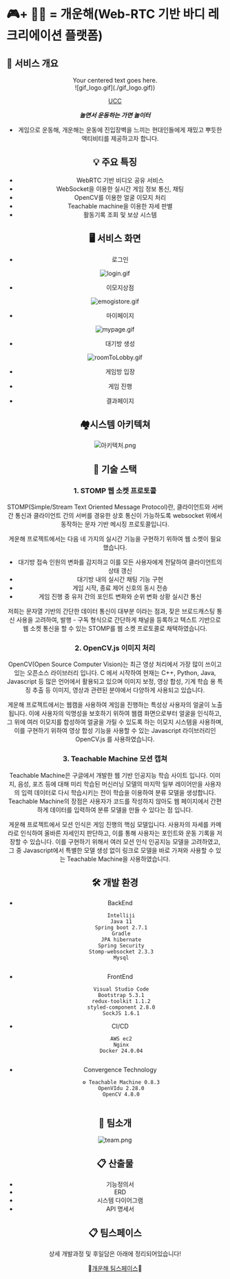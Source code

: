 
# 🎮+ 🤸‍♀️ = 개운해(Web-RTC 기반 바디 레크리에이션 플랫폼)

## 🌟 서비스 개요
<div style="text-align: center;">
  Your centered text goes here.
</div>

<center>
![gif_logo.gif](./gif_logo.gif))

[UCC](https://youtube/Wdtb7Ek3Li4)

***놀면서 운동하는 가면 놀이터***

- 게임으로 운동해, 개운해는 운동에 진입장벽을 느끼는 현대인들에게 재밌고 뿌듯한 액티비티를 제공하고자 합니다.
## 💡 주요 특징


- WebRTC 기반 비디오 공유 서비스
- WebSocket을 이용한 실시간 게임 정보 통신, 채팅
- OpenCV를 이용한 얼굴 이모지 처리
- Teachable machine을 이용한 자세 판별
- 활동기록 조회 및 보상 시스템

## 🖥️ 서비스 화면



- 로그인

![login.gif](./login.gif)

- 이모지상점

![emogistore.gif](./emogistore.gif)

- 마이페이지

![mypage.gif](./mypage.gif)

- 대기방 생성

![roomToLobby.gif](./roomToLobby.gif)

- 게임방 입장

- 게임 진행

- 결과페이지

## 🏘️시스템 아키텍쳐

![아키텍처.png](./아키텍처.png)

## 📡 기술 스택

### 1. STOMP 웹 소켓 프로토콜

STOMP(Simple/Stream Text Oriented Message Protocol)란, 클라이언트와 서버 간 통신과 클라이언트 간의 서버를 경유한 상호 통신이 가능하도록 websocket 위에서 동작하는 문자 기반 메시징 프로토콜입니다.

게운해 프로젝트에서는 다음 네 가지의 실시간 기능을 구현하기 위하여 웹 소켓이 필요했습니다.

- 대기방 접속 인원의 변화를 감지하고 이를 모든 사용자에게 전달하여 클라이언트의 상태 갱신
- 대기방 내의 실시간 채팅 기능 구현
- 게임 시작, 종료 제어 신호의 동시 전송
- 게임 진행 중 유저 간의 포인트 변화와 순위 변화 상황 실시간 통신

저희는 문자열 기반의 간단한 데이터 통신이 대부분 이라는 점과, 잦은 브로드캐스팅 통신 사용을 고려하여, 발행 - 구독 형식으로 간단하게 채널을 등록하고 텍스트 기반으로 웹 소켓 통신을 할 수 있는 STOMP를 웹 소켓 프로토콜로 채택하였습니다.

### 2. OpenCV.js 이미지 처리

OpenCV(Open Source Computer Vision)는 최근 영상 처리에서 가장 많이 쓰이고 있는 오픈소스 라이브러리 입니다. C 에서 시작하여 현재는 C++, Python, Java, Javascript 등 많은 언어에서 활용되고 있으며 이미지 보정, 영상 합성, 기계 학습 용 특징 추출 등 이미지, 영상과 관련된 분야에서 다양하게 사용되고 있습니다.

게운해 프로젝트에서는 웹캠을 사용하여 게임을 진행하는 특성상 사용자의 얼굴이 노출됩니다. 이에 사용자의 익명성을 보호하기 위하여 웹캠 화면으로부터 얼굴을 인식하고, 그 위에 여러 이모지를 합성하여 얼굴을 가릴 수 있도록 하는 이모지 시스템을 사용하며, 이를 구현하기 위하여 영상 합성 기능을 사용할 수 있는 Javascript 라이브러리인 OpenCV.js 를 사용하였습니다.

### 3. Teachable Machine 모션 캡쳐

Teachable Machine은 구글에서 개발한 웹 기반 인공지능 학습 사이트 입니다. 이미지, 음성, 포즈 등에 대해 미리 학습된 머신러닝 모델의 마지막 일부 레이어만을 사용자의 입력 데이터로 다시 학습시키는 전이 학습을 이용하여 분류 모델을 생성합니다. Teachable Machine의 장점은 사용자가 코드를 작성하지 않아도 웹 페이지에서 간편하게 데이터를 입력하여 분류 모델을 만들 수 있다는 점 입니다.

게운해 프로젝트에서 모션 인식은 게임 진행의 핵심 모델입니다. 사용자의 자세를 카메라로 인식하여 올바른 자세인지 판단하고, 이를 통해 사용자는 포인트와 운동 기록을 저장할 수 있습니다. 이를 구현하기 위해서 여러 모션 인식 인공지능 모델을 고려하였고, 그 중 Javascript에서 특별한 모델 생성 없이 링크로 모델을 바로 가져와 사용할 수 있는 Teachable Machine을 사용하였습니다.


## 🛠️ 개발 환경



- BackEnd
```
    Intelliji
    Java 11
    Spring boot 2.7.1
    Gradle
    JPA hibernate
    Spring Security
    Stomp-websocket 2.3.3
    Mysql
    
```
    

- FrontEnd
    
```
    Visual Studio Code
    Bootstrap 5.3.1
    redux-toolkit 1.1.2
    styled-component 2.8.0
    SockJS 1.6.1
```
    
- CI/CD
    
```
    AWS ec2
    Nginx
    Docker 24.0.04
    
```
    
- Convergence Technology
    
```
    ⚙ Teachable Machine 0.8.3
    OpenVIdu 2.28.0
    OpenCV 4.8.0
    
```

## 🤝 팀소개
![team.png](./team.png)

## 📋 산출물
- 기능정의서
- ERD
- 시스템 다이어그램
- API 명세서

## 📋 팀스페이스

상세 개발과정 및 후일담은 아래에 정리되어있습니다!

🚀[개운해 팀스페이스](https://www.notion.so/e803aff4b5e941beaae98885e5b8dbc4?pvs=21)🚀
